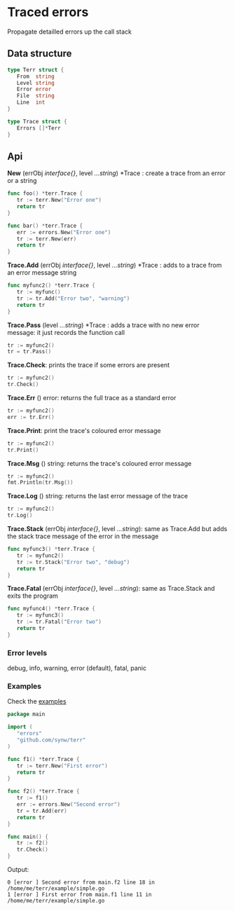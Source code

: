 # Traced errors

Propagate detailled errors up the call stack

## Data structure

   ```go
   type Terr struct {
      From  string
      Level string
	  Error error
	  File  string
	  Line  int
   }

   type Trace struct {
	  Errors []*Terr
   }
   ```

## Api

**New** (errObj *interface{}*, level *...string*) *Trace : create a trace 
from an error or a string

   ```go
   func foo() *terr.Trace {
      tr := terr.New("Error one")
      return tr
   }
   
   func bar() *terr.Trace {
      err := errors.New("Error one")
      tr := terr.New(err)
      return tr
   }
   ```
   
**Trace.Add** (errObj *interface{}*, level *...string*) *Trace : adds to a trace 
from an error message string

   ```go
   func myfunc2() *terr.Trace {
      tr := myfunc()
      tr := tr.Add("Error two", "warning")
      return tr
   }
   ```
   
**Trace.Pass** (level *...string*) *Trace : adds a trace with no new error message: it just records
the function call

   ```go
   tr := myfunc2()
   tr = tr.Pass()
   ```
   
**Trace.Check**: prints the trace if some errors are present

   ```go
   tr := myfunc2()
   tr.Check()
   ```
   
**Trace.Err** () error: returns the full trace as a standard error

   ```go
   tr := myfunc2()
   err := tr.Err()
   ```
   
**Trace.Print**: print the trace's coloured error message

   ```go
   tr := myfunc2()
   tr.Print()
   ```
   
**Trace.Msg** () string: returns the trace's coloured error message

   ```go
   tr := myfunc2()
   fmt.Println(tr.Msg())
   ```
   
**Trace.Log** () string: returns the last error message of the trace 

   ```go
   tr := myfunc2()
   tr.Log()
   ```
   
**Trace.Stack** (errObj *interface{}*, level *...string*): 
same as Trace.Add but adds the stack trace message of the error in the message 

   ```go
   func myfunc3() *terr.Trace {
      tr := myfunc2()
      tr := tr.Stack("Error two", "debug")
      return tr
   }
   ```
   
**Trace.Fatal** (errObj *interface{}*, level *...string*): 
same as Trace.Stack and exits the program 

   ```go
   func myfunc4() *terr.Trace {
      tr := myfunc3()
      tr := tr.Fatal("Error two")
      return tr
   }
   ```
   
### Error levels

debug, info, warning, error (default), fatal, panic

### Examples 
   
Check the [examples](https://github.com/synw/terr/tree/master/example)

   ```go
   package main

   import (
      "errors"
	  "github.com/synw/terr"
   )

   func f1() *terr.Trace {
	  tr := terr.New("First error")
	  return tr
   }

   func f2() *terr.Trace {
	  tr := f1()
	  err := errors.New("Second error")
	  tr = tr.Add(err)
	  return tr
   }

   func main() {
	  tr := f2()
	  tr.Check()
   }
   ```
   
Output:
   
   ```
   0 [error ] Second error from main.f2 line 18 in /home/me/terr/example/simple.go
   1 [error ] First error from main.f1 line 11 in /home/me/terr/example/simple.go
   ```
